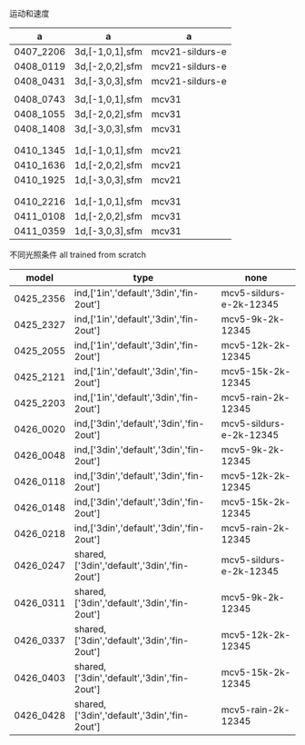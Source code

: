 
运动和速度

|a|a|a|
|---|---|---|
|0407_2206|3d,[-1,0,1],sfm|mcv21-sildurs-e|
|0408_0119|3d,[-2,0,2],sfm|mcv21-sildurs-e|
|0408_0431|3d,[-3,0,3],sfm|mcv21-sildurs-e|
|||
|0408_0743|3d,[-1,0,1],sfm|mcv31
|0408_1055|3d,[-2,0,2],sfm|mcv31
|0408_1408|3d,[-3,0,3],sfm|mcv31
|||
|||
|0410_1345|1d,[-1,0,1],sfm|mcv21|
|0410_1636|1d,[-2,0,2],sfm|mcv21|
|0410_1925|1d,[-3,0,3],sfm|mcv21|
|||
|||
|0410_2216|1d,[-1,0,1],sfm|mcv31|
|0411_0108|1d,[-2,0,2],sfm|mcv31|
|0411_0359|1d,[-3,0,3],sfm|mcv31|



不同光照条件
all trained from scratch

|model|type|none|
|---|---|---|
|0425_2356|ind,['1in','default','3din','fin-2out']|mcv5-sildurs-e-2k-12345|
|0425_2327|ind,['1in','default','3din','fin-2out']|mcv5-9k-2k-12345|
|0425_2055|ind,['1in','default','3din','fin-2out']|mcv5-12k-2k-12345|
|0425_2121|ind,['1in','default','3din','fin-2out']|mcv5-15k-2k-12345|
|0425_2203|ind,['1in','default','3din','fin-2out']|mcv5-rain-2k-12345|
|0426_0020|ind,['3din','default','3din','fin-2out']|mcv5-sildurs-e-2k-12345|
|0426_0048|ind,['3din','default','3din','fin-2out']|mcv5-9k-2k-12345|
|0426_0118|ind,['3din','default','3din','fin-2out']|mcv5-12k-2k-12345|
|0426_0148|ind,['3din','default','3din','fin-2out']|mcv5-15k-2k-12345|
|0426_0218|ind,['3din','default','3din','fin-2out']|mcv5-rain-2k-12345|
|0426_0247|shared,['3din','default','3din','fin-2out']|mcv5-sildurs-e-2k-12345|
|0426_0311|shared,['3din','default','3din','fin-2out']|mcv5-9k-2k-12345|
|0426_0337|shared,['3din','default','3din','fin-2out']|mcv5-12k-2k-12345|
|0426_0403|shared,['3din','default','3din','fin-2out'] |mcv5-15k-2k-12345|
|0426_0428|shared,['3din','default','3din','fin-2out']|mcv5-rain-2k-12345|


